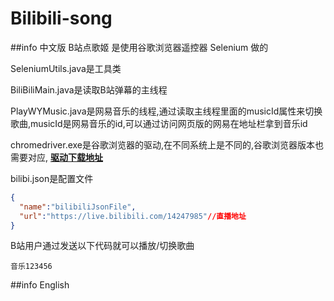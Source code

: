 # Bilibili-song

##info 中文版
B站点歌姬 是使用谷歌浏览器遥控器 Selenium 做的

SeleniumUtils.java是工具类

BiliBiliMain.java是读取B站弹幕的主线程

PlayWYMusic.java是网易音乐的线程,通过读取主线程里面的musicId属性来切换歌曲,musicId是网易音乐的id,可以通过访问网页版的网易在地址栏拿到音乐id

chromedriver.exe是谷歌浏览器的驱动,在不同系统上是不同的,谷歌浏览器版本也需要对应,
[**驱动下载地址**](http://chromedriver.storage.googleapis.com/index.html)

bilibi.json是配置文件

```json
{
  "name":"bilibiliJsonFile",
  "url":"https://live.bilibili.com/14247985"//直播地址
}
```

B站用户通过发送以下代码就可以播放/切换歌曲
```
音乐123456
```

##info English
